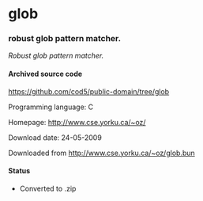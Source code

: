 # glob #

### robust glob pattern matcher. ###

*Robust glob pattern matcher.*

#### Archived source code ####
https://github.com/cod5/public-domain/tree/glob

Programming language: C

Homepage: http://www.cse.yorku.ca/~oz/

Download date: 24-05-2009

Downloaded from http://www.cse.yorku.ca/~oz/glob.bun

#### Status ####
- Converted to .zip

